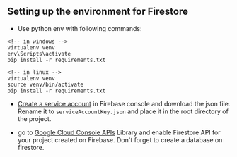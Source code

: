 ## Setting up the environment for Firestore
- Use python env with following commands:
```
<!-- in windows -->
virtualenv venv
env\Scripts\activate
pip install -r requirements.txt

<!-- in linux -->
virtualenv venv
source venv/bin/activate
pip install -r requirements.txt
```
- [Create a service account](https://clemfournier.medium.com/how-to-get-my-firebase-service-account-key-file-f0ec97a21620) in Firebase console and download the json file. Rename it to `serviceAccountKey.json` and place it in the root directory of the project.

- go to [Google Cloud Console APIs](https://console.cloud.google.com/apis/library/firestore.googleapis.com?project=nosql-playground-522cd) Library and enable Firestore API for your project created on Firebase. Don't forget to create a database on firestore.